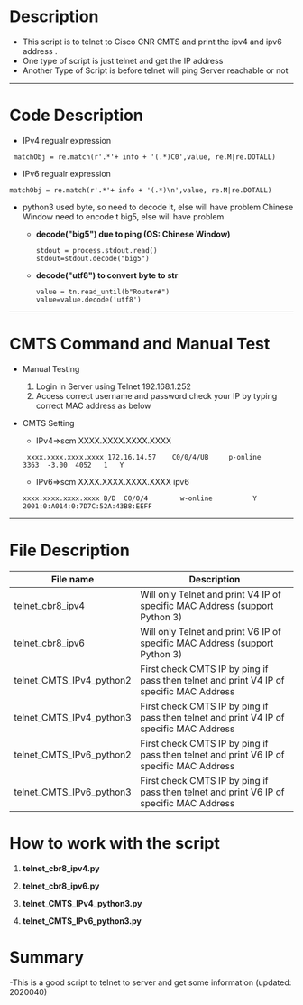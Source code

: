 # Description

* This script is to telnet to Cisco CNR CMTS and print the ipv4 and ipv6 address . 
* One type of script is just telnet and get the IP address
* Another Type of Script is before telnet will ping Server reachable or not
---
# Code Description
  - IPv4 regualr expression
  ```
   matchObj = re.match(r'.*'+ info + '(.*)C0',value, re.M|re.DOTALL)
  ```
  - IPv6 regualr expression
   ```
   matchObj = re.match(r'.*'+ info + '(.*)\n',value, re.M|re.DOTALL)
   ```
  - python3 used byte, so need to decode it, else will have problem 
    Chinese Window need to encode t big5, else will have problem
    - **decode("big5") due to ping (OS: Chinese Window)**
      
      ```
      stdout = process.stdout.read()
      stdout=stdout.decode("big5")
      ```
     - **decode("utf8") to convert byte to str**
       
       ```
       value = tn.read_until(b"Router#")
       value=value.decode('utf8')
       ```
---
# CMTS Command and Manual Test 
- Manual Testing
	1. Login in Server using Telnet 192.168.1.252
	2. Access correct username and password
	check your IP by typing correct MAC address as below

- CMTS Setting

  - IPv4=>scm XXXX.XXXX.XXXX.XXXX
  ```
   xxxx.xxxx.xxxx.xxxx 172.16.14.57    C0/0/4/UB     p-online          3363  -3.00  4052   1   Y
  ```
  - IPv6=>scm XXXX.XXXX.XXXX.XXXX ipv6
   ```
   xxxx.xxxx.xxxx.xxxx B/D  C0/0/4        w-online          Y  2001:0:A014:0:7D7C:52A:43B8:EEFF
   ```
  
---
# File Description

| File name                | Description                                                  |
| ------------------------ | ------------------------------------------------------------ |
| telnet_cbr8_ipv4         | Will only Telnet and print V4 IP of specific MAC Address  (support Python 3) |
| telnet_cbr8_ipv6         | Will only Telnet and print V6 IP of specific MAC Address  (support Python 3) |
| telnet_CMTS_IPv4_python2 | First check CMTS IP by ping if pass then telnet and print V4 IP of specific MAC Address |
| telnet_CMTS_IPv4_python3 | First check CMTS IP by ping if pass then telnet and print V4 IP of specific MAC Address |
| telnet_CMTS_IPv6_python2 | First check CMTS IP by ping if pass then telnet and print V6 IP of specific MAC Address |
| telnet_CMTS_IPv6_python3 | First check CMTS IP by ping if pass then telnet and print V6 IP of specific MAC Address |

# How to work with the script

1. **telnet_cbr8_ipv4.py**

2. **telnet_cbr8_ipv6.py**

3. **telnet_CMTS_IPv4_python3.py**


4. **telnet_CMTS_IPv6_python3.py**



# Summary

-This is a good script to telnet to server and get some information (updated: 2020040)

